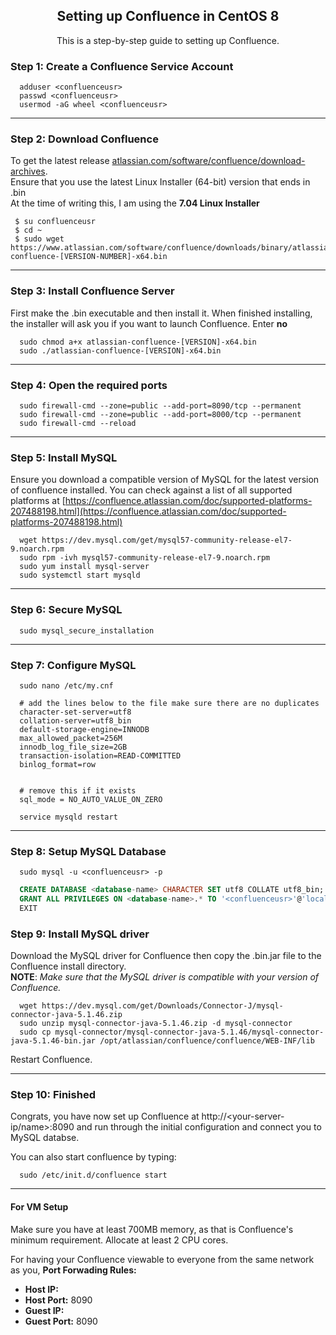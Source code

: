 <h2 align="center">Setting up Confluence in CentOS 8</h2>

<p align="center">This is a step-by-step guide to setting up Confluence.</p>

### Step 1: Create a Confluence Service Account

```shell
  adduser <confluenceusr>
  passwd <confluenceusr>
  usermod -aG wheel <confluenceusr>
```

<hr>

### Step 2: Download Confluence

To get the latest release [atlassian.com/software/confluence/download-archives](https://www.atlassian.com/software/confluence/download-archives).  
Ensure that you use the latest Linux Installer (64-bit) version that ends in .bin  
At the time of writing this, I am using the **7.04 Linux Installer**  

```shell
 $ su confluenceusr
 $ cd ~
 $ sudo wget https://www.atlassian.com/software/confluence/downloads/binary/atlassian-confluence-[VERSION-NUMBER]-x64.bin
```

<hr>

### Step 3: Install Confluence Server 

First make the .bin executable and then install it. When finished installing, the installer will ask you if you want to launch Confluence. Enter **no**

```shell
  sudo chmod a+x atlassian-confluence-[VERSION]-x64.bin
  sudo ./atlassian-confluence-[VERSION]-x64.bin
```

<hr>

### Step 4: Open the required ports

```shell
  sudo firewall-cmd --zone=public --add-port=8090/tcp --permanent
  sudo firewall-cmd --zone=public --add-port=8000/tcp --permanent
  sudo firewall-cmd --reload
```

<hr>

### Step 5: Install MySQL

Ensure you download a compatible version of MySQL for the latest version of confluence installed. You can check against a list of all supported platforms at [https://confluence.atlassian.com/doc/supported-platforms-207488198.html](https://confluence.atlassian.com/doc/supported-platforms-207488198.html)

```shell
  wget https://dev.mysql.com/get/mysql57-community-release-el7-9.noarch.rpm
  sudo rpm -ivh mysql57-community-release-el7-9.noarch.rpm
  sudo yum install mysql-server
  sudo systemctl start mysqld
```

<hr>

### Step 6: Secure MySQL

```shell
  sudo mysql_secure_installation
```

<hr>

### Step 7: Configure MySQL

```shell
  sudo nano /etc/my.cnf

  # add the lines below to the file make sure there are no duplicates
  character-set-server=utf8
  collation-server=utf8_bin
  default-storage-engine=INNODB
  max_allowed_packet=256M
  innodb_log_file_size=2GB
  transaction-isolation=READ-COMMITTED
  binlog_format=row


  # remove this if it exists
  sql_mode = NO_AUTO_VALUE_ON_ZERO
```
```shell
  service mysqld restart
```  

<hr>

### Step 8: Setup MySQL Database

```shell
  sudo mysql -u <confluenceusr> -p
```

```sql
  CREATE DATABASE <database-name> CHARACTER SET utf8 COLLATE utf8_bin;
  GRANT ALL PRIVILEGES ON <database-name>.* TO '<confluenceusr>'@'localhost';
  EXIT
```

### Step 9: Install MySQL driver 
Download the MySQL driver for Confluence then copy the .bin.jar file to the Confluence install directory.  
**NOTE**: *Make sure that the MySQL driver is compatible with your version of Confluence.*

```shell
  wget https://dev.mysql.com/get/Downloads/Connector-J/mysql-connector-java-5.1.46.zip
  sudo unzip mysql-connector-java-5.1.46.zip -d mysql-connector
  sudo cp mysql-connector/mysql-connector-java-5.1.46/mysql-connector-java-5.1.46-bin.jar /opt/atlassian/confluence/confluence/WEB-INF/lib
``` 

Restart Confluence.

<hr>

### Step 10: Finished
Congrats, you have now set up Confluence at http://<your-server-ip/name>:8090 and run through the initial configuration and connect you to MySQL databse.

You can also start confluence by typing:
```shell
  sudo /etc/init.d/confluence start
```

<hr>

#### For VM Setup

Make sure you have at least 700MB memory, as that is Confluence's minimum requirement. Allocate at least 2 CPU cores.

For having your Confluence viewable to everyone from the same network as you, **Port Forwading Rules:**
- **Host IP:** <your-IPv4-public-address>  
- **Host Port:** 8090
- **Guest IP:** <your-VM-host-only-network-IPv4-address>
- **Guest Port:** 8090
